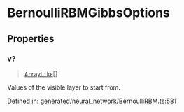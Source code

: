# BernoulliRBMGibbsOptions

## Properties

### v?

> [`ArrayLike`](../types/ArrayLike.md)[]

Values of the visible layer to start from.

Defined in:  [generated/neural\_network/BernoulliRBM.ts:581](https://github.com/transitive-bullshit/scikit-learn-ts/blob/b59c1ff/packages/sklearn/src/generated/neural_network/BernoulliRBM.ts#L581)
